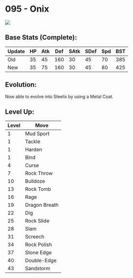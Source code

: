 # 095 - Onix
![][095]

## Base Stats (Complete):

Update | HP | Atk | Def | SAtk | SDef | Spd | BST
---    | ---| --- | --- | ---  | ---  | --- | ---
Old    | 35 |  45 |  160 |  30  |  45  |  70  |  385
New    | 35 |  75 |  160 |  30  |  45  |  80  |  425

## Evolution:
Now able to evolve into Steelix by using a Metal Coat.

## Level Up:

Level | Move
---   | ---
  1   | Mud Sport
  1   | Tackle
  1   | Harden
  1   | Bind
  4   | Curse
  7   | Rock Throw
 10   | Bulldoze
 13   | Rock Tomb
 16   | Rage
 19   | Dragon Breath
 22   | Dig
 25   | Rock Slide
 28   | Slam
 31   | Screech
 34   | Rock Polish
 37   | Stone Edge
 40   | Double-Edge
 43   | Sandstorm



[095]: /img/pokemon/095.png
